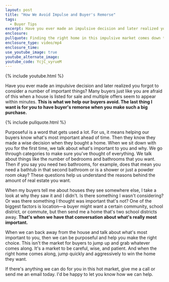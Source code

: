 ```yaml
---
layout: post
title: "How We Avoid Impulse and Buyer's Remorse"
tags:
  - Buyer Tips
excerpt: Have you ever made an impulsive decision and later realized you forgot to consider a number of important things? This is a notion a lot of buyers in our market are afraid of when a house is listed for sale and multiple offers seem to appear within minutes.
enclosure:
pullquote: Finding the right home in this impulsive market comes down to being purposeful.
enclosure_type: video/mp4
enclosure_time:
use_youtube_image: true
youtube_alternate_image:
youtube_code: YcjC_vyrueM
---
```



{% include youtube.html %}

Have you ever made an impulsive decision and later realized you forgot to consider a number of important things? Many buyers just like you are afraid of this when a house is listed for sale and multiple offers seem to appear within minutes. **This is what we help our buyers avoid. The last thing I want is for you to have buyer's remorse when you make such a big purchase.**

{% include pullquote.html %}

Purposeful is a word that gets used a lot. For us, it means helping our buyers know what's most important ahead of time. Then they know they made a wise decision when they bought a home. When we sit down with you for the first time, we talk about what's important to you and why. We go through categories to make sure you've thought of everything. We talk about things like the number of bedrooms and bathrooms that you want. Then if you say you need two bathrooms, for example, does that mean you need a bathtub in that second bathroom or is a shower or just a powder room okay? These questions help us understand the reasons behind the amount of real estate you want.

When my buyers tell me about houses they see somewhere else, I take a look at why they saw it and I didn't. Is there something I wasn't considering? Or was there something I thought was important that's not? One of the biggest factors is location—a buyer might want a certain community, school district, or commute, but then send me a home that's two school districts away. **That's when we have that conversation about what's really most important.**

When we can back away from the house and talk about what's most important to you, then we can be purposeful and help you make the right choice. This isn't the market for buyers to jump up and grab whatever comes along. It's a market to be careful, wise, and patient. And when the right home comes along, jump quickly and aggressively to win the home they want.

If there's anything we can do for you in this hot market, give me a call or send me an email today. I'd be happy to let you know how we can help.
